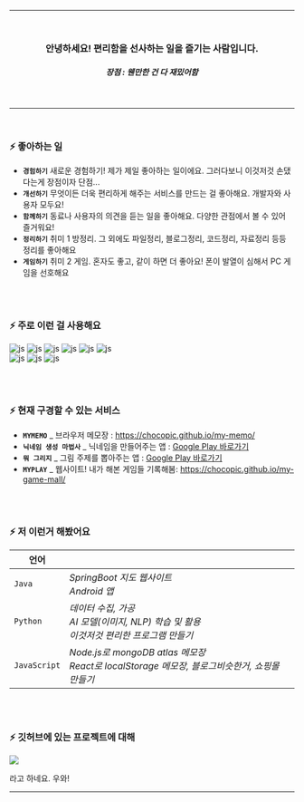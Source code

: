 <div align=center>
<hr>
<br>
  
### 안녕하세요! 편리함을 선사하는 일을 즐기는 사람입니다.
##### *장점 : 웬만한 건 다 재밌어함*

<br>
<hr>
</div>

<br>

### ⚡ 좋아하는 일

- <b>`경험하기`</b>  새로운 경험하기! 제가 제일 좋아하는 일이에요. 그러다보니 이것저것 손댔다는게 장점이자 단점...<br>
- <b>`개선하기`</b>  무엇이든 더욱 편리하게 해주는 서비스를 만드는 걸 좋아해요. 개발자와 사용자 모두요!<br>
- <b>`함께하기`</b>  동료나 사용자의 의견을 듣는 일을 좋아해요. 다양한 관점에서 볼 수 있어 즐거워요!<br>
- <b>`정리하기`</b>  취미 1 방정리. 그 외에도 파일정리, 블로그정리, 코드정리, 자료정리 등등 정리를 좋아해요<br>
- <b>`게임하기`</b>  취미 2 게임. 혼자도 좋고, 같이 하면 더 좋아요! 폰이 발열이 심해서 PC 게임을 선호해요<br>

<br><br>

### ⚡ 주로 이런 걸 사용해요
![js](https://img.shields.io/badge/React-61DAFB?style=flat-square&logo=React&logoColor=000000)
![js](https://img.shields.io/badge/Python-3776AB?style=flat-square&logo=Python&logoColor=ffffff)
![js](https://img.shields.io/badge/Android-3DDC84?style=flat-square&logo=Android&logoColor=ffffff)
![js](https://img.shields.io/badge/Flutter-02569B?style=flat-square&logo=Flutter&logoColor=000000)
![js](https://img.shields.io/badge/Java-333333?style=flat-square&logo=Java&logoColor=000000)
![js](https://img.shields.io/badge/JavaScript-333333?style=flat-square&logo=JavaScript&logoColor=#F7DF1E)
<br/>
![js](https://img.shields.io/badge/MySQL-4479A1?style=flat-square&logo=MySQL&logoColor=ffffff)
![js](https://img.shields.io/badge/SQLite-003B57?style=flat-square&logo=SQLite&logoColor=ffffff)
![js](https://img.shields.io/badge/MongoDB-47A248?style=flat-square&logo=MongoDB&logoColor=ffffff)


<br><br>

### ⚡ 현재 구경할 수 있는 서비스
- <b>` MYMEMO `</b> _ 브라우저 메모장 :  <a href='https://chocopic.github.io/my-memo/' target='_blank'>https://chocopic.github.io/my-memo/</a>
- <b>` 닉네임 생성 마법사 `</b> _ 닉네임을 만들어주는 앱  :  <a href='https://play.google.com/store/apps/details?id=com.nick.nicknamecreator&pcampaignid=web_share' target='_blank'>Google Play 바로가기</a>
- <b>` 뭐 그리지 `</b> _ 그림 주제를 뽑아주는 앱  :  <a href='https://play.google.com/store/apps/details?id=com.drawing.keywordpick&pcampaignid=web_share' target='_blank'>Google Play 바로가기</a>
- <b>` MYPLAY `</b> _ 웹사이트! 내가 해본 게임들 기록해봄:  <a href='https://chocopic.github.io/my-game-mall/' target='_blank'>https://chocopic.github.io/my-game-mall/</a>
<!--
- <b>` 제목미정 `</b> _ 플러터 flame으로 게임 만드는 중 : <a href='https://chocopic.github.io/avoid_game/' target='_blank'>https://chocopic.github.io/avoid_game/</a>-->

<br><br>

### ⚡ 저 이런거 해봤어요
|언어||
|----|----|
|`Java`|*SpringBoot 지도 웹사이트 <br> Android 앱*|
|`Python`|*데이터 수집, 가공 <br> AI 모델(이미지, NLP) 학습 및 활용 <br> 이것저것 편리한 프로그램 만들기*|
|`JavaScript`|*Node.js로 mongoDB atlas 메모장 <br> React로 localStorage 메모장, 블로그비슷한거, 쇼핑몰 만들기*|


<br><br>

### ⚡ 깃허브에 있는 프로젝트에 대해
<div>
  <img src="https://github-readme-stats.vercel.app/api/top-langs/?username=chocopic"/>
  <p>라고 하네요. 우와!</p>
</div>
<hr>
<!--
**ChocoPic/chocopic** is a ✨ _special_ ✨ repository because its `README.md` (this file) appears on your GitHub profile.

Here are some ideas to get you started:

- 🔭 I’m currently working on ...
- 🌱 I’m currently learning ...
- 👯 I’m looking to collaborate on ...
- 🤔 I’m looking for help with ...
- 💬 Ask me about ...
- 📫 How to reach me: ...
- 😄 Pronouns: ...
- ⚡ Fun fact: ...
-->
